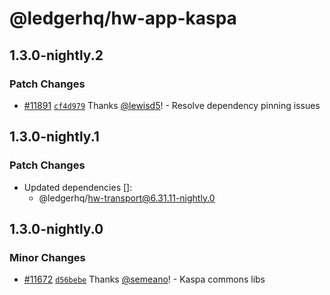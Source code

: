 # @ledgerhq/hw-app-kaspa

## 1.3.0-nightly.2

### Patch Changes

- [#11891](https://github.com/LedgerHQ/ledger-live/pull/11891) [`cf4d979`](https://github.com/LedgerHQ/ledger-live/commit/cf4d979a0059a0fd4d05d54d8de30f6adb1fc986) Thanks [@lewisd5](https://github.com/lewisd5)! - Resolve dependency pinning issues

## 1.3.0-nightly.1

### Patch Changes

- Updated dependencies []:
  - @ledgerhq/hw-transport@6.31.11-nightly.0

## 1.3.0-nightly.0

### Minor Changes

- [#11672](https://github.com/LedgerHQ/ledger-live/pull/11672) [`d56bebe`](https://github.com/LedgerHQ/ledger-live/commit/d56bebe672a1ed825697b371662dbff19dcc63d8) Thanks [@semeano](https://github.com/semeano)! - Kaspa commons libs

